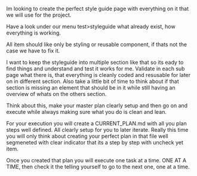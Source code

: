 Im looking to create the perfect style guide page with everything on it that we will use for the project.

Have a look under our menu test>styleguide what already exist, how everything is working.

All item should like only be styling or reusable component, if thats not the case we have to fix it.

I want to keep the styleguide into multiple section like that so its eady to find things and understand and test it works for me.
Validate in each sub page what there is, that everything is cleanly coded and resusable for later on in different section. Also take a little bit of time to think about if that section is missing an element that should be in it while still having an overview of whats on the others section.

Think about this, make your master plan clearly setup and then go on and execute while always making sure what you do is clean and lean.

For your execution you will create a CURRENT_PLAN.md with all you plan steps well defined. All clearly setup for you to later iterate. Really this time you will only think about creating your perfect plan in that file well segmeneted with clear indicator that its a step by step with uncheck yet item.

Once you created that plan you will execute one task at a time. ONE AT A TIME, then check it the telling yourself to go to the next one, one at a time.